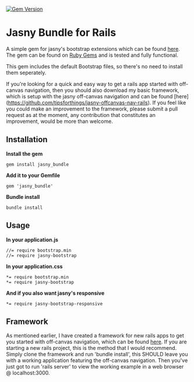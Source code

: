 [![Gem Version](https://badge.fury.io/rb/jasny_bundle.svg)](http://badge.fury.io/rb/jasny_bundle)

# Jasny Bundle for Rails

A simple gem for jasny's bootstrap extensions which can be found [here](http://jasny.github.io/bootstrap "jasny's bootstrap"). The gem can be found on [Ruby Gems](https://rubygems.org/gems/jasny_bundle) and is tested and fully functional.

This gem includes the default Bootstrap files, so there's no need to install them seperately. 

If you're looking for a quick and easy way to get a rails app started with off-canvas navigation, then you should also download my basic framework, which is setup with the jasny off-canvas navigation and can be found [here] (https://github.com/tipsforthings/jasny-offcanvas-nav-rails).
If you feel like you could make an improvement to the framework, please submit a pull request as at the moment, any contribution that constitutes an improvement, would be more than welcome.

## Installation

**Install the gem**

    gem install jasny_bundle

**Add it to your Gemfile**

    gem 'jasny_bundle'

**Bundle install**

    bundle install

## Usage

**In your application.js**

    //= require bootstrap.min
    //= require jasny-bootstrap

**In your application.css**

    *= require bootstrap.min
    *= require jasny-bootstrap

**And if you also want jasny's responsive**

    *= require jasny-bootstrap-responsive

## Framework

As mentioned earlier, I have created a framework for new rails apps to get you started with off-canvas navigation, which can be found [here](https://github.com/tipsforthings/jasny-offcanvas-nav-rails). If you are starting a new rails project, this is the method that I would recommend. Simply clone the framework and run 'bundle install', this SHOULD leave you with a working application featuring the off-canvas navigation. Then you've just got to run 'rails server' to view the working example in a web browser @ localhost:3000.
